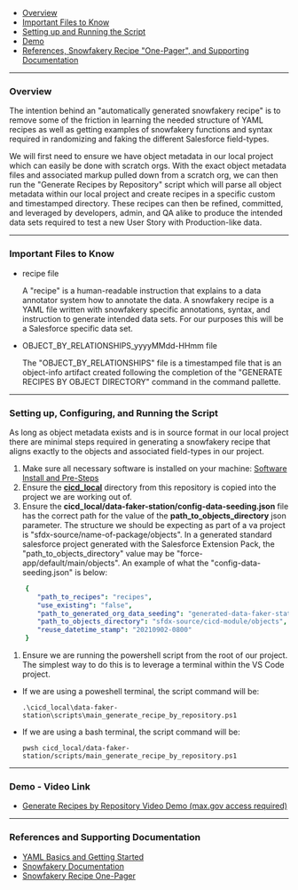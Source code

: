 * [Overview](#overview)
* [Important Files to Know](#files-to-know)
* [Setting up and Running the Script](#setup)
* [Demo](#demo)
* [References, Snowfakery Recipe "One-Pager", and Supporting Documentation](#references)


***

### <a name="overview"></a>Overview

   The intention behind an "automatically generated snowfakery recipe" is to remove some of the friction in learning the needed structure of YAML recipes as well as getting examples of snowfakery functions and syntax required in randomizing and faking the different Salesforce field-types. 

   We will first need to ensure we have object metadata in our local project which can easily be done with scratch orgs. With the exact object metadata files and associated markup pulled down from a scratch org, we can then run the "Generate Recipes by Repository" script which will parse all object metadata within our local project and create recipes in a specific custom and timestamped directory. These recipes can then be refined, committed, and leveraged by developers, admin, and QA alike to produce the intended data sets required to test a new User Story with Production-like data. 

***

### <a name="files-to-know">Important Files to Know

 - recipe file

    A "recipe" is a human-readable instruction that explains to a data annotator system how to annotate the data. A snowfakery recipe is a YAML file written with snowfakery specific annotations, syntax, and instruction to generate intended data sets. For our purposes this will be a Salesforce specific data set.

- OBJECT_BY_RELATIONSHIPS_yyyyMMdd-HHmm file

   The "OBJECT_BY_RELATIONSHIPS" file is a timestamped file that is an object-info artifact created following the completion of the "GENERATE RECIPES BY OBJECT DIRECTORY" command in the command pallette. 


***

### <a name="setup"></a>Setting up, Configuring, and Running the Script

As long as object metadata exists and is in source format in our local project there are minimal steps required in generating a snowfakery recipe that aligns exactly to the objects and associated field-types in our project.  

   1. Make sure all necessary software is installed on your machine: [Software Install and Pre-Steps](https://github.com/department-of-veterans-affairs/dtc-release-cicd-local/wiki/PREREQUISITES-AND-SETUP-TO-RUN-DATA-FAKER-STATION-FUNCTIONALITY)
   1. Ensure the **[cicd_local](https://github.com/department-of-veterans-affairs/dtc-release-cicd-local/tree/master/cicd_local)** directory from this repository is copied into the project we are working out of. 
   1. Ensure the **cicd_local/data-faker-station/config-data-seeding.json** file has the correct path for the value of the **path_to_objects_directory** json parameter. The structure we should be expecting as part of a va project is "sfdx-source/name-of-package/objects". In a generated standard salesforce project generated with the Salesforce Extension Pack, the "path_to_objects_directory" value may be "force-app/default/main/objects". An example of what the "config-data-seeding.json" is below:
```yaml
    {
       "path_to_recipes": "recipes",
       "use_existing": "false",
       "path_to_generated_org_data_seeding": "generated-data-faker-station",
       "path_to_objects_directory": "sfdx-source/cicd-module/objects",
       "reuse_datetime_stamp": "20210902-0800"
    }
```

   1. Ensure we are running the powershell script from the root of our project. The simplest way to do this is to leverage a terminal within the VS Code project. 
  * If we are using a poweshell terminal, the script command will be:
       
        .\cicd_local\data-faker-station\scripts\main_generate_recipe_by_repository.ps1

  * If we are using a bash terminal, the script command will be:
       
        pwsh cicd_local/data-faker-station/scripts/main_generate_recipe_by_repository.ps1

***

### <a name="demo"></a>Demo - Video Link
  * [Generate Recipes by Repository Video Demo (max.gov access required)](https://community.max.gov/download/attachments/2264273338/generate-recipe-by-repository.mp4?version=1&modificationDate=1641293171246&api=v2)

***

### <a name="references"></a>References and Supporting Documentation

* [YAML Basics and Getting Started](https://www.cloudbees.com/blog/yaml-tutorial-everything-you-need-get-started)
* [Snowfakery Documentation](https://snowfakery.readthedocs.io/en/docs/index.html)
* [Snowfakery Recipe One-Pager](https://github.com/department-of-veterans-affairs/dtc-release-cicd-local/wiki/Snowfakery-Recipe-One-Pager)